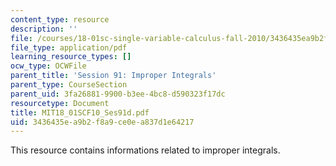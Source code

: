 ```yaml
---
content_type: resource
description: ''
file: /courses/18-01sc-single-variable-calculus-fall-2010/3436435ea9b2f8a9ce0ea837d1e64217_MIT18_01SCF10_Ses91d.pdf
file_type: application/pdf
learning_resource_types: []
ocw_type: OCWFile
parent_title: 'Session 91: Improper Integrals'
parent_type: CourseSection
parent_uid: 3fa26881-9900-b3ee-4bc8-d590323f17dc
resourcetype: Document
title: MIT18_01SCF10_Ses91d.pdf
uid: 3436435e-a9b2-f8a9-ce0e-a837d1e64217
---
```

This resource contains informations related to improper integrals.


